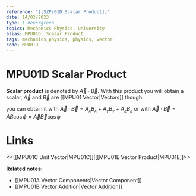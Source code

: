 ```yaml
---
reference: "[[SZPs01D Scalar Product]]"
date: 14/02/2023
type: 1 #evergreen
topics: Mechanics Physics, University
alias: MPU01D, Scalar Product
tags: mechanics_physics, physics, vector
code: MPU01D
---
```

# MPU01D Scalar Product

**Scalar product** is denoted by $\vec{A}\cdot\vec{B}$. With this product you will obtain a scalar, $\vec{A}$ and $\vec{B}$ are [[MPU01 Vector|Vectors]] though.

you can obtain it with $\vec{A}\cdot\vec{B} = A_xB_x + A_yB_y + A_zB_z$ or with $\vec{A}\cdot\vec{B} = AB\cos\phi = \vec{A}\vec{B}\cos\phi$

# Links
<<[[MPU01C Unit Vector|MPU01C]]|[[MPU01E Vector Product|MPU01E]]>>

**Related notes:**
- [[MPU01A Vector Components|Vector Component]]
- [[MPU01B Vector Addition|Vector Addition]]
